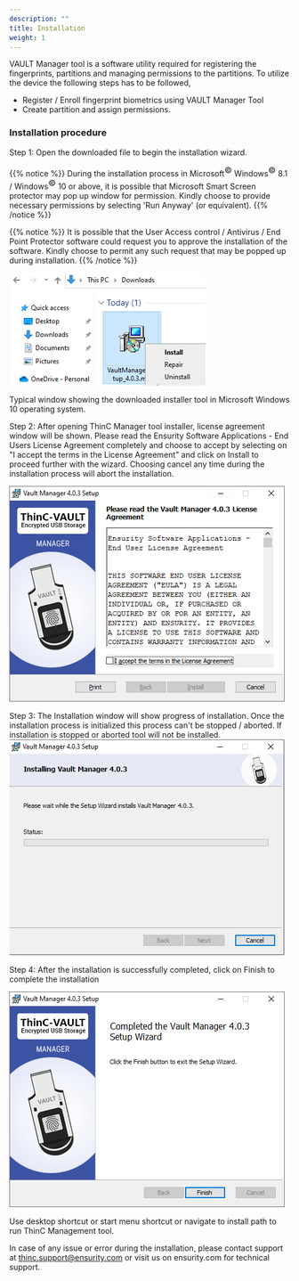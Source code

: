 ```yaml
---
description: ""
title: Installation
weight: 1
---
```


VAULT Manager tool is a software utility required for registering the fingerprints, partitions and managing permissions to the partitions. To utilize the device the following steps has to be followed,
    
* Register / Enroll fingerprint biometrics using VAULT Manager Tool 
* Create partition and assign permissions.
      
###  Installation procedure

Step 1: Open the downloaded file to begin the installation wizard. 

{{% notice %}}
  During the installation process in Microsoft<sup><span style="font-size:15px ">&copy;</span></sup>  Windows<sup><span style="font-size:15px ">&copy;</span></sup>  8.1 / Windows<sup><span style="font-size:15px ">&copy;</span></sup>  10 or above, it is possible that Microsoft Smart Screen protector may pop up window for permission. Kindly choose to provide necessary permissions by selecting 'Run Anyway' (or equivalent).
{{% /notice %}}

{{% notice %}}
  It is possible that the User Access control / Antivirus / End Point Protector software could request you to approve the installation of the software. Kindly choose to permit any such request that may be popped up during installation.
{{% /notice %}}

 


 <img src="0.PNG">

Typical window showing the downloaded installer tool in Microsoft Windows 10 operating system. 

Step 2:
After opening ThinC Manager tool installer, license agreement window will be shown. Please read the Ensurity Software Applications - End Users License Agreement completely and choose to accept by selecting on "I accept the terms in the License Agreement" and click on Install to proceed further with the wizard. Choosing cancel any time during the installation process will abort the installation. 

 <img src="1.PNG">

Step 3: 
The Installation window will show progress of installation. Once the installation process is initialized this process can't be stopped / aborted. If installation is stopped or aborted tool will not be installed. 
<img src="2.PNG">


Step 4: 
After the installation is successfully completed, click on Finish to complete the installation

<img src="3.PNG">

Use desktop shortcut or start menu shortcut or navigate to install path to run ThinC Management tool.

In case of any issue or error during the installation, please contact support at thinc.support@ensurity.com or visit us on ensurity.com for technical support.